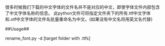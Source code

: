 很多时候我们下载的中文字体的文件名并不是对应的中文，即使字体文件内部包含了中文字体名称的信息。
此python文件可将指定文件夹下的所有.ttf中文字体和.otf中文字体的文件名批量重命名为中文。(如果没有中文名将用英文名代替)


##Usage##

rename_font.py -d [target folder with .ttfs]



